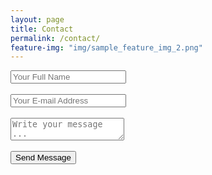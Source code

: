 ```yaml
---
layout: page
title: Contact
permalink: /contact/
feature-img: "img/sample_feature_img_2.png"
---
```


<form action="https://getsimpleform.com/messages?form_api_token=17b220048c69e7a39d43f65ac10fad7f" method="post">
  <!-- the redirect_to is optional, the form will redirect to the referrer on submission -->
  <!-- #2 -->
  <input type='hidden' name='redirect_to' value='https://jamisonrubino.com' />
  <input type='text' name='name' placeholder='Your Full Name' /><br><br>
  <input type='email' name='email' placeholder='Your E-mail Address' /><br><br>
  <textarea name='message' placeholder='Write your message ...'></textarea><br><br>
  <input type='submit' value='Send Message' />
</form>
